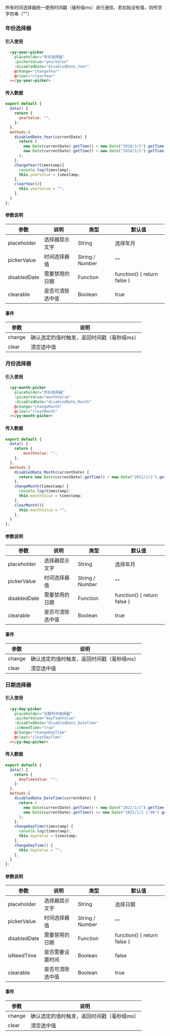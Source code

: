 所有时间选择器统一使用时间戳（毫秒级ms）进行通信，若初始没有值，则传空字符串（""）
### 年份选择器

<ClientOnly>
  <componentsWeb-yearpicker-demo />
</ClientOnly>
<!-- ![年份选择器](./images/year-picker.png) -->

#### 引入使用
```html
  <yy-year-picker
    placeholder="年份选择器"
    :pickerValue="yearValue"
    :disabledDate="disabledDate_Year"
    @change="changeYear"
    @clear="clearYear"
  ></yy-year-picker>
```

#### 传入数据
```js
export default {
  data() {
    return {
      yearValue: "",
    };
  },
  methods:{
    disabledDate_Year(currentDate) {
      return (
        new Date(currentDate).getTime() < new Date("2010/1/1").getTime() ||
        new Date(currentDate).getTime() > new Date("2038/1/1").getTime()
      );
    },
    changeYear(timestamp){
      console.log(timestamp);
      this.yearValue = timestamp;
    },
    clearYear(){
      this.yearValue = "";
    },
  }
};
```

#### 参数说明
| 参数            | 说明          | 类型    | 默认值   |
| --------------- | ------------- | ------- | -------  |
| placeholder     | 选择器提示文字 | String  | 选择年月 |
| pickerValue     | 时间选择器值   | String / Number | ""  |
| disabledDate    | 需要禁用的日期 | Function | function() { return false }  |
| clearable       | 是否可清除选中值 | Boolean | true   |

#### 事件
| 参数            | 说明                    |
| --------------- | ----------------------- |
| change          | 确认选定的值时触发，返回时间戳（毫秒级ms）  |
| clear           | 清空选中值  |

### 月份选择器

<ClientOnly>
  <componentsWeb-monthpicker-demo />
</ClientOnly>
<!-- ![月份选择器](./images/month-picker.png) -->

#### 引入使用
```html
  <yy-month-picker
    placeholder="月份选择器"
    :pickerValue="monthValue"
    :disabledDate="disabledDate_Month"
    @change="changeMonth"
    @clear="clearMonth"
  ></yy-month-picker>
```

#### 传入数据
```js
export default {
  data() {
    return {
        monthValue: "",
    };
  },
  methods:{
    disabledDate_Month(currentDate) {
      return new Date(currentDate).getTime() < new Date("2021/1/1").getTime();
    },
    changeMonth(timestamp) {
      console.log(timestamp);
      this.monthValue = timestamp;
    },
    clearMonth(){
      this.monthValue = "";
    },
  }
};
```

#### 参数说明
| 参数            | 说明          | 类型    | 默认值   |
| --------------- | ------------- | ------- | -------  |
| placeholder     | 选择器提示文字 | String  | 选择年月 |
| pickerValue     | 时间选择器值   | String / Number | ""  |
| disabledDate    | 需要禁用的日期 | Function | function() { return false }  |
| clearable       | 是否可清除选中值 | Boolean | true   |


#### 事件
| 参数            | 说明                    |
| --------------- | ----------------------- |
| change          | 确认选定的值时触发，返回时间戳（毫秒级ms）  |
| clear           | 清空选中值  |

### 日期选择器

<ClientOnly>
  <componentsWeb-daypicker-demo />
</ClientOnly>

<!-- ![日期选择器](./images/day-picker.png) -->

#### 引入使用
```html
  <yy-day-picker
    placeholder="日期时间选择器"
    :pickerValue="dayTimeValue"
    :disabledDate="disabledDate_DateTime"
    :isNeedTime="true"
    @change="changeDayTime"
    @clear="clearDayTime"
  ></yy-day-picker>
```

#### 传入数据
```js
export default {
  data() {
    return {
      dayTimeValue: "",
    };
  },
  methods:{
    disabledDate_DateTime(currentDate) {
      return (
        new Date(currentDate).getTime() < new Date("2021/1/1").getTime() ||
        new Date(currentDate).getTime() >= new Date("2022/1/1 1:00").getTime()
      );
    },
    changeDayTime(timestamp) {
      console.log(timestamp);
      this.dayValue = timestamp;
    },
    changeDayTime() {
      this.dayValue = "";
    },
  }
};
```

#### 参数说明
| 参数            | 说明          | 类型    | 默认值   |
| --------------- | ------------- | ------- | -------  |
| placeholder     | 选择器提示文字 | String  | 选择日期 |
| pickerValue     | 时间选择器值   | String / Number | ""  |
| disabledDate    | 需要禁用的日期 | Function | function() { return false }  |
| isNeedTime      | 是否需要设置时间 | Boolean | false  |
| clearable       | 是否可清除选中值 | Boolean | true   |


#### 事件
| 参数            | 说明                    |
| --------------- | ----------------------- |
| change          | 确认选定的值时触发，返回时间戳（毫秒级ms）  |
| clear           | 清空选中值  |